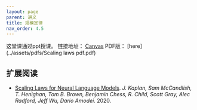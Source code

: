```yaml
---
layout: page
parent: 讲义
title: 规模定律
nav_order: 4.5
---
```

这堂课通过ppt授课。 链接地址：
[Canvas](https://canvas.stanford.edu/courses/149841/files/9263642?module_item_id=1150105)
PDF版： [here](../assets/pdfs/Scaling laws pdf.pdf)

## 扩展阅读

- [Scaling Laws for Neural Language Models](https://arxiv.org/pdf/2001.08361.pdf). *J. Kaplan, Sam McCandlish, T. Henighan, Tom B. Brown, Benjamin Chess, R. Child, Scott Gray, Alec Radford, Jeff Wu, Dario Amodei*. 2020.

